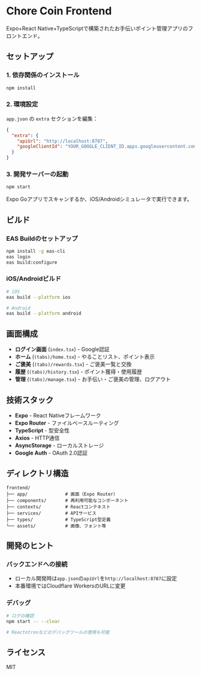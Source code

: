 # Chore Coin Frontend

Expo+React Native+TypeScriptで構築されたお手伝いポイント管理アプリのフロントエンド。

## セットアップ

### 1. 依存関係のインストール

```bash
npm install
```

### 2. 環境設定

`app.json` の `extra` セクションを編集：

```json
{
  "extra": {
    "apiUrl": "http://localhost:8787",
    "googleClientId": "YOUR_GOOGLE_CLIENT_ID.apps.googleusercontent.com"
  }
}
```

### 3. 開発サーバーの起動

```bash
npm start
```

Expo Goアプリでスキャンするか、iOS/Androidシミュレータで実行できます。

## ビルド

### EAS Buildのセットアップ

```bash
npm install -g eas-cli
eas login
eas build:configure
```

### iOS/Androidビルド

```bash
# iOS
eas build --platform ios

# Android
eas build --platform android
```

## 画面構成

- **ログイン画面** (`index.tsx`) - Google認証
- **ホーム** (`(tabs)/home.tsx`) - やることリスト、ポイント表示
- **ご褒美** (`(tabs)/rewards.tsx`) - ご褒美一覧と交換
- **履歴** (`(tabs)/history.tsx`) - ポイント獲得・使用履歴
- **管理** (`(tabs)/manage.tsx`) - お手伝い・ご褒美の管理、ログアウト

## 技術スタック

- **Expo** - React Nativeフレームワーク
- **Expo Router** - ファイルベースルーティング
- **TypeScript** - 型安全性
- **Axios** - HTTP通信
- **AsyncStorage** - ローカルストレージ
- **Google Auth** - OAuth 2.0認証

## ディレクトリ構造

```text
frontend/
├── app/              # 画面（Expo Router）
├── components/       # 再利用可能なコンポーネント
├── contexts/         # Reactコンテキスト
├── services/         # APIサービス
├── types/            # TypeScript型定義
└── assets/           # 画像、フォント等
```

## 開発のヒント

### バックエンドへの接続

- ローカル開発時は`app.json`の`apiUrl`を`http://localhost:8787`に設定
- 本番環境ではCloudflare WorkersのURLに変更

### デバッグ

```bash
# ログの確認
npm start -- --clear

# Reactotronなどのデバッグツールの使用も可能
```

## ライセンス

MIT
